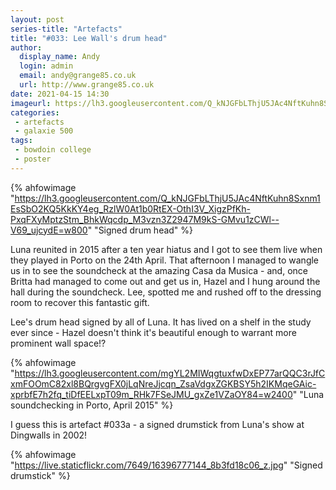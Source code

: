 ```yaml
---
layout: post
series-title: "Artefacts" 
title: "#033: Lee Wall's drum head"
author:
  display_name: Andy
  login: admin
  email: andy@grange85.co.uk
  url: http://www.grange85.co.uk
date: 2021-04-15 14:30
imageurl: https://lh3.googleusercontent.com/Q_kNJGFbLThjU5JAc4NftKuhn8Sxnm1EsSbO2KQ5KkKY4eg_RzlW0At1b0RtEX-OthI3V_XigzPfKh-PxqFXyMptzStm_BhkWqcdp_M3vzn3Z2947M9kS-GMvu1zCWl--V69_ujcydE=w2400
categories:
 - artefacts
 - galaxie 500
tags:
 - bowdoin college
 - poster
---
```

{% ahfowimage "https://lh3.googleusercontent.com/Q_kNJGFbLThjU5JAc4NftKuhn8Sxnm1EsSbO2KQ5KkKY4eg_RzlW0At1b0RtEX-OthI3V_XigzPfKh-PxqFXyMptzStm_BhkWqcdp_M3vzn3Z2947M9kS-GMvu1zCWl--V69_ujcydE=w800" "Signed drum head" %}

Luna reunited in 2015 after a ten year hiatus and I got to see them live when they played in Porto on the 24th April. That afternoon I managed to wangle us in to see the soundcheck at the amazing Casa da Musica - and, once Britta had managed to come out and get us in, Hazel and I hung around the hall during the soundcheck. Lee, spotted me and rushed off to the dressing room to recover this fantastic gift.

Lee's drum head signed by all of Luna. It has lived on a shelf in the study ever since - Hazel doesn't think it's beautiful enough to warrant more prominent wall space!?

<!--more-->

{% ahfowimage "https://lh3.googleusercontent.com/mgYL2MIWqgtuxfwDxEP77arQQC3rJfCxmFOOmC82xl8BQrgvgFX0jLqNreJjcqn_ZsaVdgxZGKBSY5h2IKMqeGAic-xprbfE7h2fq_tiDfEELxpT09m_RHk7FSeJMU_gxZe1VZaOY84=w2400" "Luna soundchecking in Porto, April 2015" %}


I guess this is artefact #033a - a signed drumstick from Luna's show at Dingwalls in 2002!

{% ahfowimage "https://live.staticflickr.com/7649/16396777144_8b3fd18c06_z.jpg" "Signed drumstick" %}



